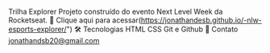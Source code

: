 Trilha Explorer
Projeto construído do evento Next Level Week da Rocketseat.
🔗 Clique aqui para acessar(https://jonathandesb.github.io/-nlw-esports-explorer/")
🛠 Tecnologias
HTML
CSS
Git e Github
💛 Contato
jonathandsb20@gmail.com
